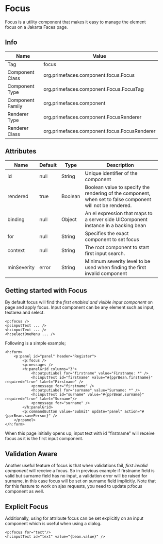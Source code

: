 # Focus

Focus is a utility component that makes it easy to manage the element focus on a Jakarta Faces page.

## Info

| Name | Value |
| --- | --- |
| Tag | focus
| Component Class | org.primefaces.component.focus.Focus
| Component Type | org.primefaces.component.Focus.FocusTag
| Component Family | org.primefaces.component |
| Renderer Type | org.primefaces.component.FocusRenderer
| Renderer Class | org.primefaces.component.focus.FocusRenderer

## Attributes

| Name | Default | Type | Description | 
| --- | --- | --- | --- |
| id | null | String | Unique identifier of the component
| rendered | true | Boolean | Boolean value to specify the rendering of the component, when set to false component will not be rendered.
| binding | null | Object | An el expression that maps to a server side UIComponent instance in a backing bean
| for | null | String | Specifies the exact component to set focus
| context | null | String | The root component to start first input search.
| minSeverity | error | String | Minimum severity level to be used when finding the first invalid component

## Getting started with Focus
By default focus will find the _first enabled and visible input component_ on page and apply focus.
Input component can be any element such as input, textarea and select.

```xhtml
<p:focus />
<p:inputText ... />
<h:inputText ... />
<h:selectOneMenu ... />
```
Following is a simple example;


```xhtml
<h:form>
    <p:panel id="panel" header="Register">
        <p:focus />
        <p:messages />
        <h:panelGrid columns="3">
            <h:outputLabel for="firstname" value="Firstname: *" />
            <h:inputText id="firstname" value="#{pprBean.firstname}" required="true" label="Firstname" />
            <p:message for="firstname" />
            <h:outputLabel for="surname" value="Surname: *" />
            <h:inputText id="surname" value="#{pprBean.surname}" required="true" label="Surname"/>
            <p:message for="surname" />
        </h:panelGrid>
        <p:commandButton value="Submit" update="panel" action="#{pprBean.savePerson}" />
    </p:panel>
</h:form>
```
When this page initially opens up, input text with id "firstname" will receive focus as it is the first
input component.

## Validation Aware
Another useful feature of focus is that when validations fail, _first invalid component_ will receive a
focus. So in previous example if firstname field is valid but surname field has no input, a validation
error will be raised for surname, in this case focus will be set on surname field implicitly. Note that
for this feature to work on ajax requests, you need to update p:focus component as well.

## Explicit Focus
Additionally, using for attribute focus can be set explicitly on an input component which is useful
when using a dialog.

```xhtml
<p:focus for="text"/>
<h:inputText id="text" value="{bean.value}" />
```
